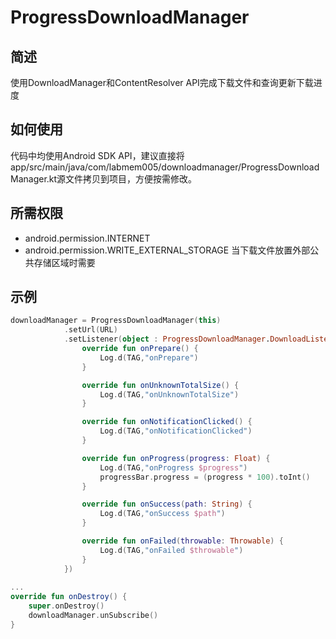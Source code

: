 # ProgressDownloadManager
## 简述
使用DownloadManager和ContentResolver API完成下载文件和查询更新下载进度
## 如何使用
代码中均使用Android SDK API，建议直接将app/src/main/java/com/labmem005/downloadmanager/ProgressDownloadManager.kt源文件拷贝到项目，方便按需修改。
## 所需权限
- android.permission.INTERNET
- android.permission.WRITE_EXTERNAL_STORAGE 当下载文件放置外部公共存储区域时需要
## 示例
```kotlin
downloadManager = ProgressDownloadManager(this)
            .setUrl(URL)
            .setListener(object : ProgressDownloadManager.DownloadListener {
                override fun onPrepare() {
                    Log.d(TAG,"onPrepare")
                }

                override fun onUnknownTotalSize() {
                    Log.d(TAG,"onUnknownTotalSize")
                }

                override fun onNotificationClicked() {
                    Log.d(TAG,"onNotificationClicked")
                }

                override fun onProgress(progress: Float) {
                    Log.d(TAG,"onProgress $progress")
                    progressBar.progress = (progress * 100).toInt()
                }

                override fun onSuccess(path: String) {
                    Log.d(TAG,"onSuccess $path")
                }

                override fun onFailed(throwable: Throwable) {
                    Log.d(TAG,"onFailed $throwable")
                }
            })
            
...
override fun onDestroy() {
    super.onDestroy()
    downloadManager.unSubscribe()
}
```
